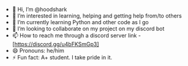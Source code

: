 - 👋 Hi, I’m @hoodshark
- 👀 I’m interested in learning, helping and getting help from/to others
- 🌱 I’m currently learning Python and other code as I go
- 💞️ I’m looking to collaborate on my project on my discord bot
- 📫 How to reach me through a discord server link - [https://discord.gg/u4bFKSmGp3]
- 😄 Pronouns: he/him
- ⚡ Fun fact: A+ student. I take pride in it.
